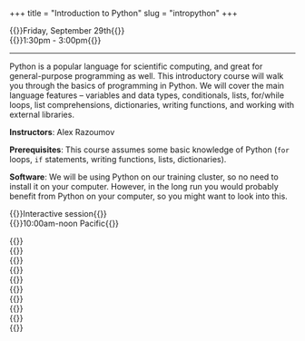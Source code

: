 +++
title = "Introduction to Python"
slug = "intropython"
+++

{{<cor>}}Friday, September 29th{{</cor>}}\
{{<cgr>}}1:30pm - 3:00pm{{</cgr>}}

<!-- Course materials will be added here shortly before the start of the course. -->

<!-- Register for this course -->
<!-- {{<a "https://docs.google.com/forms/d/e/1FAIpQLSc5u2bwaPWW53D9kijqQxyqRSoFqUTx55iWjPJpzjMFAR3Dag/viewform" "here">}}. -->

---

Python is a popular language for scientific computing, and great for general-purpose programming as well. This
introductory course will walk you through the basics of programming in Python. We will cover the main language
features – variables and data types, conditionals, lists, for/while loops, list comprehensions, dictionaries,
writing functions, and working with external libraries.

**Instructors**: Alex Razoumov

**Prerequisites**: This course assumes some basic knowledge of Python (`for` loops, `if` statements, writing
functions, lists, dictionaries).

**Software**: We will be using Python on our training cluster, so no need to install it on your computer. However, in
  the long run you would probably benefit from Python on your computer, so you might want to look into this.
  
<!-- During the workshop you will likely need a remote secure shell (SSH) client installed on your computer in -->
<!-- order to participate in the course exercises. On Windows we recommend [the free Home Edition of -->
<!-- MobaXterm](https://mobaxterm.mobatek.net/download.html). On Mac and Linux computers SSH is usually -->
<!-- pre-installed (try typing `ssh` in a terminal to make sure it is there). -->





{{<cor>}}Interactive session{{</cor>}} \
{{<cgr>}}10:00am-noon Pacific{{</cgr>}}

{{<linktitle url="../python1/python-01-setup" text="Setup and running Jupyter notebooks">}} \
{{<linktitle url="../python1/python-02-variables" text="Variables and data types">}} \
{{<linktitle url="../python1/python-03-builtin" text="Built-in functions and help">}} \
{{<linktitle url="../python1/python-04-conditionals" text="Conditionals">}} \
{{<linktitle url="../python1/python-05-lists" text="Lists">}} \
{{<linktitle url="../python1/python-06-loops" text="Loops">}} \
{{<linktitle url="../python1/python-07-dictionaries" text="Dictionaries">}} \
{{<linktitle url="../python1/python-08-functions" text="Writing functions">}} \
{{<linktitle url="../python1/python-09-scope" text="Variable scope">}} \
{{<linktitle url="../python1/python-10-libraries" text="Libraries, virtual environments and packaging">}}
